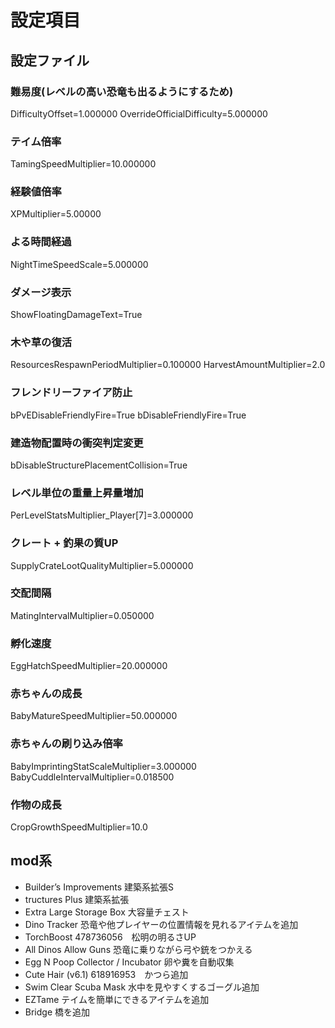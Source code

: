 # 設定項目

## 設定ファイル

### 難易度(レベルの高い恐竜も出るようにするため)
DifficultyOffset=1.000000
OverrideOfficialDifficulty=5.000000

### テイム倍率
TamingSpeedMultiplier=10.000000
### 経験値倍率
XPMultiplier=5.00000
### よる時間経過
NightTimeSpeedScale=5.000000
### ダメージ表示
ShowFloatingDamageText=True
### 木や草の復活
ResourcesRespawnPeriodMultiplier=0.100000
HarvestAmountMultiplier=2.0
### フレンドリーファイア防止
bPvEDisableFriendlyFire=True
bDisableFriendlyFire=True
### 建造物配置時の衝突判定変更
bDisableStructurePlacementCollision=True
### レベル単位の重量上昇量増加
PerLevelStatsMultiplier_Player[7]=3.000000
### クレート + 釣果の質UP
SupplyCrateLootQualityMultiplier=5.000000
### 交配間隔
MatingIntervalMultiplier=0.050000
### 孵化速度
EggHatchSpeedMultiplier=20.000000
### 赤ちゃんの成長
BabyMatureSpeedMultiplier=50.000000
### 赤ちゃんの刷り込み倍率
BabyImprintingStatScaleMultiplier=3.000000
BabyCuddleIntervalMultiplier=0.018500
### 作物の成長
CropGrowthSpeedMultiplier=10.0

## mod系

- Builder’s Improvements 建築系拡張S
- tructures Plus 建築系拡張
- Extra Large Storage Box 大容量チェスト
- Dino Tracker 恐竜や他プレイヤーの位置情報を見れるアイテムを追加
- TorchBoost 478736056　松明の明るさUP
- All Dinos Allow Guns 恐竜に乗りながら弓や銃をつかえる
- Egg N Poop Collector / Incubator 卵や糞を自動収集
- Cute Hair (v6.1) 618916953　かつら追加
- Swim Clear Scuba Mask 水中を見やすくするゴーグル追加
- EZTame テイムを簡単にできるアイテムを追加
- Bridge 橋を追加
